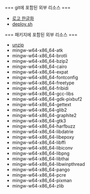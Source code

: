 

=== git에 포함된 외부 리소스 ===

 * [로고 한글화](https://twitter.com/rito__321/status/1544307080567214080)
 * [deploy.sh](https://sourceforge.net/p/msys2/tickets/34/#1cb7)

=== 패키지에 포함된 외부 리소스 ===

 * [unzip](https://gnuwin32.sourceforge.net/packages/unzip.htm)
 * mingw-w64-x86_64-atk
 * mingw-w64-x86_64-brotli
 * mingw-w64-x86_64-bzip2
 * mingw-w64-x86_64-cairo
 * mingw-w64-x86_64-expat
 * mingw-w64-x86_64-fontconfig
 * mingw-w64-x86_64-freetype
 * mingw-w64-x86_64-fribidi
 * mingw-w64-x86_64-gcc-libs
 * mingw-w64-x86_64-gdk-pixbuf2
 * mingw-w64-x86_64-gettext
 * mingw-w64-x86_64-glib2
 * mingw-w64-x86_64-graphite2
 * mingw-w64-x86_64-gtk3
 * mingw-w64-x86_64-harfbuzz
 * mingw-w64-x86_64-libdatrie
 * mingw-w64-x86_64-libepoxy
 * mingw-w64-x86_64-libffi
 * mingw-w64-x86_64-libiconv
 * mingw-w64-x86_64-libpng
 * mingw-w64-x86_64-libthai
 * mingw-w64-x86_64-libwinpthread
 * mingw-w64-x86_64-pango
 * mingw-w64-x86_64-pcre
 * mingw-w64-x86_64-pixman
 * mingw-w64-x86_64-zlib